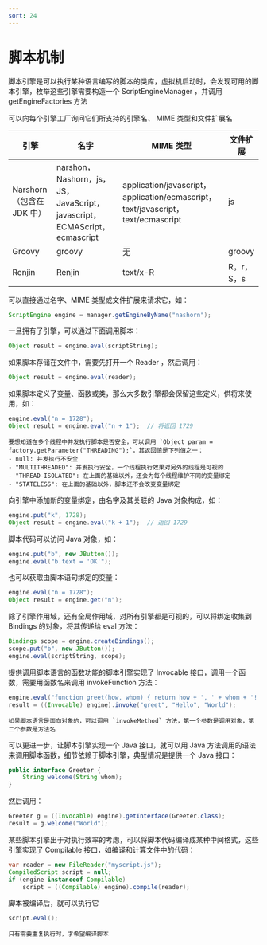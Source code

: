 ```yaml
---
sort: 24
---
```


# 脚本机制

脚本引擎是可以执行某种语言编写的脚本的类库，虚拟机启动时，会发现可用的脚本引擎，枚举这些引擎需要构造一个 ScriptEngineManager ，并调用 getEngineFactories 方法

可以向每个引擎工厂询问它们所支持的引擎名、 MIME 类型和文件扩展名

| 引擎                      | 名字                                                         | MIME 类型                                                    | 文件扩展    |
| ------------------------- | ------------------------------------------------------------ | ------------------------------------------------------------ | ----------- |
| Narshorn（包含在 JDK 中） | narshon，Nashorn，js，JS，JavaScript，javascript，ECMAScript，ecmascript | application/javascript，application/ecmascript，text/javascript，text/ecmascript | js          |
| Groovy                    | groovy                                                       | 无                                                           | groovy      |
| Renjin                    | Renjin                                                       | text/x-R                                                     | R，r， S，s |

可以直接通过名字、MIME 类型或文件扩展来请求它，如：

```java
ScriptEngine engine = manager.getEngineByName("nashorn");
```

一旦拥有了引擎，可以通过下面调用脚本：

```java
Object result = engine.eval(scriptString);
```

如果脚本存储在文件中，需要先打开一个 Reader ，然后调用：

```java
Object result = engine.eval(reader);
```

如果脚本定义了变量、函数或类，那么大多数引擎都会保留这些定义，供将来使用，如：

```java
engine.eval("n = 1728");
Object result = engine.eval("n + 1");  // 将返回 1729
```

```note
要想知道在多个线程中并发执行脚本是否安全，可以调用 `Object param = factory.getParameter("THREADING");`，其返回值是下列值之一：
- null: 并发执行不安全
- "MULTITHREADED": 并发执行安全，一个线程执行效果对另外的线程是可视的
- "THREAD-ISOLATED": 在上面的基础以外，还会为每个线程维护不同的变量绑定
- "STATELESS": 在上面的基础以外，脚本还不会改变变量绑定
```

向引擎中添加新的变量绑定，由名字及其关联的 Java 对象构成，如：

```java
engine.put("k", 1728);
Object result = engine.eval("k + 1");  // 返回 1729
```

脚本代码可以访问 Java 对象，如：

```java
engine.put("b", new JButton());
engine.eval("b.text = 'OK'");
```

也可以获取由脚本语句绑定的变量：

```java
engine.eval("n = 1728");
Object result = engine.get("n");
```

除了引擎作用域，还有全局作用域，对所有引擎都是可视的，可以将绑定收集到 Bindings 的对象，将其传递给 eval 方法：

```java
Bindings scope = engine.createBindings();
scope.put("b", new JButton());
engine.eval(scriptString, scope);
```

提供调用脚本语言的函数功能的脚本引擎实现了 Invocable 接口，调用一个函数，需要用函数名来调用 invokeFunction 方法：

```java
engine.eval("function greet(how, whom) { return how + ', ' + whom + '!' }");
result = ((Invocable) engine).invoke("greet", "Hello", "World");
```

```tip
如果脚本语言是面向对象的，可以调用 `invokeMethod` 方法，第一个参数是调用对象，第二个参数是方法名
```

可以更进一步，让脚本引擎实现一个 Java 接口，就可以用 Java 方法调用的语法来调用脚本函数，细节依赖于脚本引擎，典型情况是提供一个 Java 接口：

```java
public interface Greeter {
    String welcome(String whom);
}
```

然后调用：

```java
Greeter g = ((Invocable) engine).getInterface(Greeter.class);
result = g.welcome("World");
```

某些脚本引擎出于对执行效率的考虑，可以将脚本代码编译成某种中间格式，这些引擎实现了 Compilable 接口，如编译和计算文件中的代码：

```java
var reader = new FileReader("myscript.js");
CompiledScript script = null;
if (engine instanceof Compilable)
    script = ((Compilable) engine).compile(reader);
```

脚本被编译后，就可以执行它

```java
script.eval();
```

```tip
只有需要重复执行时，才希望编译脚本
```

